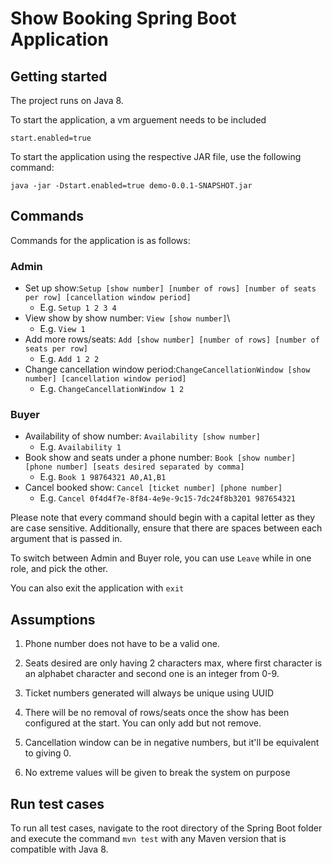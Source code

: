 # Show Booking Spring Boot Application


## Getting started
The project runs on Java 8.

To start the application, a vm arguement needs to be included

```
start.enabled=true
```
To start the application using the respective JAR file, use the following command:
```
java -jar -Dstart.enabled=true demo-0.0.1-SNAPSHOT.jar
```


## Commands
Commands for the application is as follows:

### Admin
- Set up show:`Setup [show number] [number of rows] [number of seats per row] [cancellation window period]`
    - E.g. `Setup 1 2 3 4`
- View show by show number: `View [show number]`\
    - E.g. `View 1`
- Add more rows/seats: `Add [show number] [number of rows] [number of seats per row]`
    - E.g. `Add 1 2 2`
- Change cancellation window period:`ChangeCancellationWindow [show number] [cancellation window period]`
    - E.g. `ChangeCancellationWindow 1 2`
    
###  Buyer
- Availability of show number: `Availability [show number]`
    - E.g. `Availability 1`
- Book show and seats under a phone number: `Book [show number] [phone number] [seats desired separated by comma]`
    - E.g. `Book 1 98764321 A0,A1,B1`
- Cancel booked show: `Cancel [ticket number] [phone number]`
    - E.g. `Cancel 0f4d4f7e-8f84-4e9e-9c15-7dc24f8b3201 987654321`
  
Please note that every command should begin with a capital letter as they are case sensitive. Additionally, ensure that there are spaces between each argument that is passed in. 

To switch between Admin and Buyer role, you can use `Leave` while in one role, and pick the other.

You can also exit the application with `exit`

## Assumptions

1. Phone number does not have to be a valid one.

2. Seats desired are only having 2 characters max, where first character is an alphabet character and second one is an
   integer from 0-9.

3. Ticket numbers generated will always be unique using UUID

4. There will be no removal of rows/seats once the show has been configured at the start. You can only add but not
   remove.

5. Cancellation window can be in negative numbers, but it'll be equivalent to giving 0.

6. No extreme values will be given to break the system on purpose

## Run test cases
To run all test cases, navigate to the root directory of the Spring Boot folder and execute the command `mvn test` with any Maven version that is compatible with Java 8.
